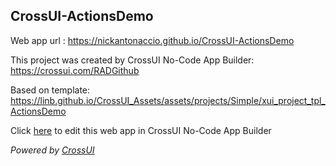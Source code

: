 ## CrossUI-ActionsDemo
Web app url : https://nickantonaccio.github.io/CrossUI-ActionsDemo

This project was created by CrossUI No-Code App Builder: https://crossui.com/RADGithub

Based on template: https://linb.github.io/CrossUI_Assets/assets/projects/Simple/xui_project_tpl_ActionsDemo

Click [here](https://crossui.com/RADGithub/#!from=github&owner=nickantonaccio&repo=CrossUI-ActionsDemo) to edit this web app in CrossUI No-Code App Builder

<i>Powered by [CrossUI](https://crossui.com)</i>
